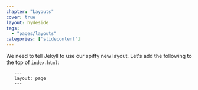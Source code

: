 ```yaml
---
chapter: "Layouts"
cover: true
layout: hydeside
tags:
  - "pages/layouts"
categories: ['slidecontent']
---
```


We need to tell Jekyll to use our spiffy new layout. Let's add the following to the top of `index.html`:

       ---
       layout: page
       ---
